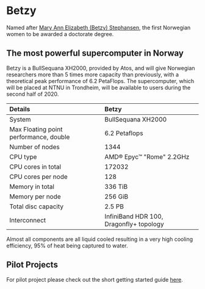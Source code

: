 # Betzy

Named after [Mary Ann Elizabeth (Betzy) Stephansen](https://en.wikipedia.org/wiki/Elizabeth_Stephansen), the first Norwegian women to be awarded a doctorate degree.

## The most powerful supercomputer in Norway

Betzy is a BullSequana XH2000, provided by Atos, and will  give Norwegian researchers more than 5 times more capacity than previously, with a theoretical peak performance of 6.2  PetaFlops. The supercomputer, which will be placed at NTNU in Trondheim, will be available to users during the second half of 2020.


| Details     | Betzy     |
| :------------- | :------------- |
| System     |BullSequana XH2000  |
| Max Floating point performance, double     |	6.2 Petaflops  |
| Number of nodes     |	1344  |
| CPU type     |	AMD® Epyc™ "Rome" 2.2GHz  |
| CPU cores in total  |	172032  |
| CPU cores per node  | 128  |
| Memory in total    |	336 TiB  |
| Memory per node    |  256 GiB  |
| Total disc capacity     |	2.5 PB  |
| Interconnect  |	InfiniBand HDR 100, Dragonfly+ topology |

Almost all components are all liquid cooled resulting in a very high cooling efficiency, 95% of heat being captured to water.


## Pilot Projects

For pilot project please check out the short getting started guide
[here](betzy-pilots.md).
